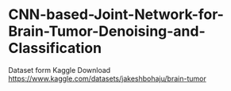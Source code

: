 # CNN-based-Joint-Network-for-Brain-Tumor-Denoising-and-Classification
Dataset form Kaggle 
Download https://www.kaggle.com/datasets/jakeshbohaju/brain-tumor
